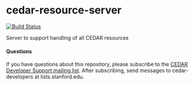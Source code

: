 # cedar-resource-server

[![Build Status](https://travis-ci.com/metadatacenter/cedar-resource-server.svg?branch=master)](https://travis-ci.com/metadatacenter/cedar-resource-server)

Server to support handling of all CEDAR resources

#### Questions

If you have questions about this repository, please subscribe to the [CEDAR Developer Support
mailing list](https://mailman.stanford.edu/mailman/listinfo/cedar-developers).
After subscribing, send messages to cedar-developers at lists.stanford.edu.


